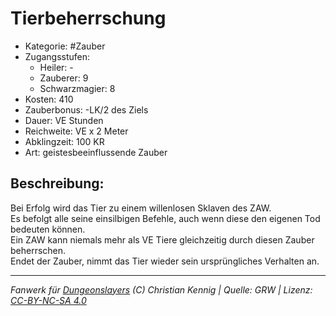# Tierbeherrschung  
- Kategorie: #Zauber  
- Zugangsstufen:  
  - Heiler: -  
  - Zauberer: 9  
  - Schwarzmagier: 8  
- Kosten: 410  
- Zauberbonus: -LK/2 des Ziels  
- Dauer: VE Stunden  
- Reichweite: VE x 2 Meter  
- Abklingzeit: 100 KR  
- Art: geistesbeeinflussende Zauber     

## Beschreibung:
Bei Erfolg wird das Tier zu einem willenlosen Sklaven des ZAW.<br>Es befolgt alle seine einsilbigen Befehle, auch wenn diese den eigenen Tod bedeuten können.<br>Ein ZAW kann niemals mehr als VE Tiere gleichzeitig durch diesen Zauber beherrschen.<br>Endet der Zauber, nimmt das Tier wieder sein ursprüngliches Verhalten an.


___
*Fanwerk für [Dungeonslayers](https://www.dungeonslayers.net/) (C) Christian Kennig | Quelle: GRW | Lizenz: [CC-BY-NC-SA 4.0](https://creativecommons.org/licenses/by-nc-sa/4.0/deed.de)*